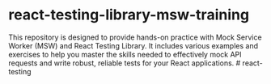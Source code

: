# react-testing-library-msw-training
This repository is designed to provide hands-on practice with Mock Service Worker (MSW) and React Testing Library. It includes various examples and exercises to help you master the skills needed to effectively mock API requests and write robust, reliable tests for your React applications.
#   r e a c t - t e s t i n g  
 